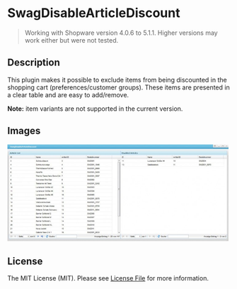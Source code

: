 # SwagDisableArticleDiscount
> Working with Shopware version 4.0.6 to 5.1.1.
> Higher versions may work either but were not tested.

## Description

This plugin makes it possible to exclude items from being discounted in the shopping cart (preferences/customer groups). 
These items are presented in a clear table and are easy to add/remove.

**Note:** item variants are not supported in the current version.

## Images

<img src="image1.jpg" alt="Backend" style="width: 500px;"/>

## License

The MIT License (MIT). Please see [License File](LICENSE) for more information.
